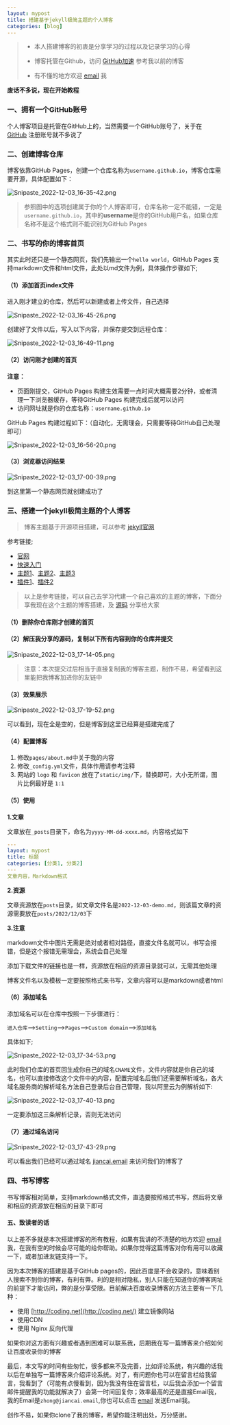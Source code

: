 ```yaml
---
layout: mypost
title: 搭建基于jekyll极简主题的个人博客
categories: [blog]
---
```


> - 本人搭建博客的初衷是分享学习的过程以及记录学习的心得
>
> - 博客托管在Github，访问 [GitHub加速](https://jiancai.life/posts/2022/12/03/%E5%9B%BD%E5%86%85%E8%AE%BF%E9%97%AEGitHub%E5%8A%A0%E9%80%9F.html) 参考我以前的博客
> - 有不懂的地方欢迎 [email](mailto:zhong@jiancai.email) 我

**废话不多说，现在开始教程**

### 一、拥有一个GitHub账号

个人博客项目是托管在GitHub上的，当然需要一个GitHub账号了，关于在 [GitHub](github.com) 注册账号就不多说了

### 二、创建博客仓库

博客依靠GitHub Pages，创建一个仓库名称为`username.github.io`，博客仓库需要开源，具体配置如下：

![Snipaste_2022-12-03_16-35-42.png](Snipaste_2022-12-03_16-35-42.png)

> 参照图中的选项创建属于你的个人博客即可，仓库名称一定不能错，一定是`username.github.io`，其中的**username**是你的GitHub用户名，如果仓库名称不是这个格式则不能识别为GitHub Pages

### 二、书写的你的博客首页

其实此时还只是一个静态网页，我们先输出一个`hello world`，GitHub Pages 支持markdown文件和html文件，此处以md文件为例，具体操作步骤如下;

#### （1）添加首页index文件

进入刚才建立的仓库，然后可以新建或者上传文件，自己选择

![Snipaste_2022-12-03_16-45-26.png](Snipaste_2022-12-03_16-45-26.png)

创建好了文件以后，写入以下内容，并保存提交到远程仓库：

![Snipaste_2022-12-03_16-49-11.png](Snipaste_2022-12-03_16-49-11.png)

#### （2）访问刚才创建的首页

**注意：**

- 页面刚提交，GitHub Pages 构建生效需要一点时间大概需要2分钟，或者清理一下浏览器缓存，等待GitHub Pages 构建完成后就可以访问
- 访问网址就是你的仓库名称：`username.github.io`

GitHub Pages 构建过程如下：（自动化，无需理会，只需要等待GitHub自己处理即可）

![Snipaste_2022-12-03_16-56-20.png](Snipaste_2022-12-03_16-56-20.png)

#### （3）浏览器访问结果

![Snipaste_2022-12-03_17-00-39.png](Snipaste_2022-12-03_17-00-39.png)

到这里第一个静态网页就创建成功了

### 三、搭建一个jekyll极简主题的个人博客

> 博客主题基于开源项目搭建，可以参考 [jekyll官网](https://www.jekyll.com.cn/) 

参考链接;

- [官网](https://www.jekyll.com.cn/)
- [快速入门](https://www.jekyll.com.cn/docs/)
- [主题1](http://jekyllthemes.org/)、[主题2](https://jekyllthemes.io/)、[主题3](https://jamstackthemes.dev/ssg/jekyll/)
- [插件1](https://github.com/topics/jekyll-plugin)、[插件2](https://github.com/planetjekyll/awesome-jekyll-plugins)

> 以上是参考链接，可以自己去学习代建一个自己喜欢的主题的博客，下面分享我现在这个主题的博客搭建，及 [源码](blog-demo.rar) 分享给大家

#### （1）删除你仓库刚才创建的首页

#### （2）解压我分享的源码，复制以下所有内容到你的仓库并提交

![Snipaste_2022-12-03_17-14-05.png](Snipaste_2022-12-03_17-14-05.png)

> 注意：本次提交过后相当于直接复制我的博客主题，制作不易，希望看到这里能把我博客加进你的友链中

#### （3）效果展示

![Snipaste_2022-12-03_17-19-52.png](Snipaste_2022-12-03_17-19-52.png)

可以看到，现在全是空的，但是博客到这里已经算是搭建完成了

#### （4）配置博客

1. 修改`pages/about.md`中关于我的内容
2. 修改`_config.yml`文件，具体作用请参考注释
6. 网站的 `logo` 和 `favicon` 放在了`static/img/`下，替换即可，大小无所谓，图片比例最好是 `1:1`

#### （5）使用

**1.文章**

文章放在`_posts`目录下，命名为`yyyy-MM-dd-xxxx.md`，内容格式如下

```yaml
---
layout: mypost
title: 标题
categories: [分类1, 分类2]
---
文章内容，Markdown格式
```

**2.资源**

文章资源放在`posts`目录，如文章文件名是`2022-12-03-demo.md`，则该篇文章的资源需要放在`posts/2022/12/03`下

**3.注意**

markdown文件中图片无需是绝对或者相对路径，直接文件名就可以，书写会报错，但是这个报错无需理会，系统会自己处理

添加下载文件的链接也是一样，资源放在相应的资源目录就可以，无需其他处理

博客文件名以及模板一定要按照格式来书写，文章内容可以是markdown或者html

#### （6）添加域名

添加域名可以在仓库中按照一下步骤进行：

`进入仓库`-->`Setting`-->`Pages`-->`Custom domain`-->`添加域名`

具体如下;

![Snipaste_2022-12-03_17-34-53.png](Snipaste_2022-12-03_17-34-53.png)

此时我们仓库的首页回生成你自己的域名`CNAME`文件，文件内容就是你自己的域名，也可以直接修改这个文件中的内容，配置完域名后我们还需要解析域名，各大域名服务商的解析域名方法自己登录后台自己管理，我以阿里云为例解析如下:

![Snipaste_2022-12-03_17-40-13.png](Snipaste_2022-12-03_17-40-13.png)

一定要添加这三条解析记录，否则无法访问

#### （7）通过域名访问

![Snipaste_2022-12-03_17-43-29.png](Snipaste_2022-12-03_17-43-29.png)

可以看出我们已经可以通过域名 [jiancai.email](jiancai.email) 来访问我们的博客了

### 四、书写博客

书写博客相对简单，支持markdown格式文件，直选要按照格式书写，然后将文章和相应的资源放在相应的目录下即可

#### 五、致读者的话

以上差不多就是本次搭建博客的所有教程，如果有我讲的不清楚的地方欢迎 [email](mailto:zhong@jiancai.email) 我，在我有空的时候会尽可能的给你帮助。如果你觉得这篇博客对你有用可以收藏一下，或者加进友链支持一下。

因为本次博客的搭建是基于GitHub pages的，因此百度是不会收录的，意味着别人搜索不到你的博客，有利有弊。利的是相对隐私，别人只能在知道你的博客网址的前提下才能访问，弊的是分享受限。目前解决百度收录博客的方法主要有一下几种：

- 使用 [http://coding.net](http://coding.net/) 建立镜像网站
- 使用CDN
- 使用 Nginx 反向代理

如果你对这方面有兴趣或者遇到困难可以联系我，后期我在写一篇博客来介绍如何让百度收录你的博客

最后，本文写的时间有些匆忙，很多都来不及完善，比如评论系统，有兴趣的话我以后在单独写一篇博客来介绍评论系统。对了，有问题你也可以在留言栏给我留言，我看到了（可能有点慢看到，因为我没有住在留言栏，以后我会添加一个留言邮件提醒我的功能就解决了）会第一时间回复你；效率最高的还是直接Email我，我的Email是`zhong@jiancai.email`,你也可以点击 [email](mailto:zhong@jiancai.email) 发送Email我。

创作不易，如果你clone了我的博客，希望你能注明出处，万分感谢。
